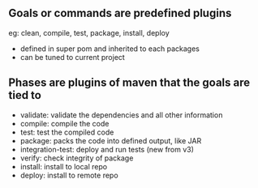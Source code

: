 ## Goals or commands are predefined plugins

eg: clean, compile, test, package, install, deploy

 - defined in super pom and inherited to each packages
 - can be tuned to current project

## Phases are plugins of maven that the goals are tied to

 - validate: validate the dependencies and all other information
 - compile: compile the code
 - test: test the compiled code
 - package: packs the code into defined output, like JAR
 - integration-test: deploy and run tests (new from v3)
 - verify: check integrity of package
 - install: install to local repo
 - deploy: install to remote repo
